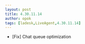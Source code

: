 ```yaml
---
layout: post
title: 4.30.11.14
author: opok
tags: [ladesk,LiveAgent,4.30.11.14]
---
```


- [Fix] Chat queue optimization
